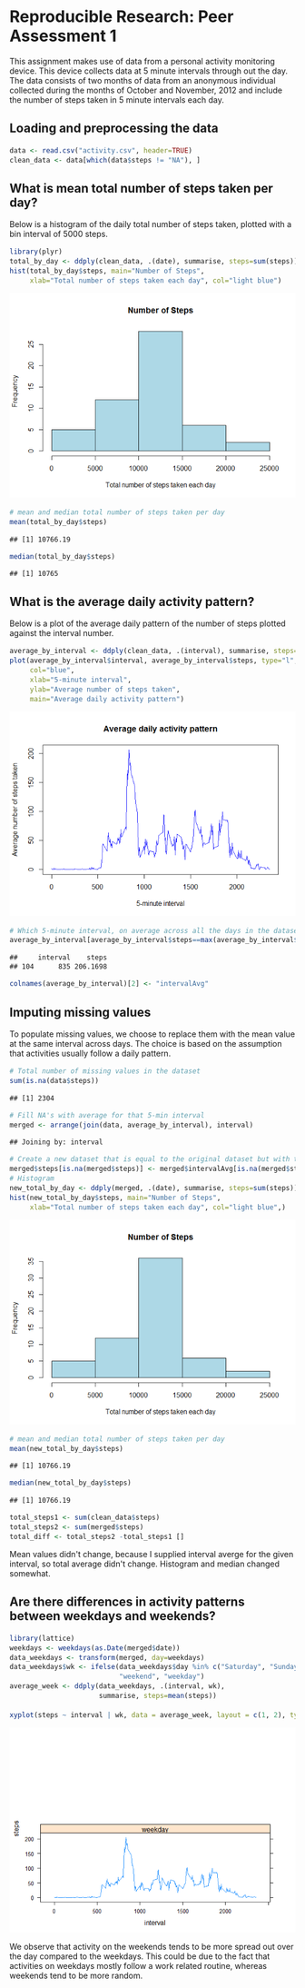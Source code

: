 # Reproducible Research: Peer Assessment 1

This assignment makes use of data from a personal activity monitoring device. This device collects data at 5 minute intervals through out the day. The data consists of two months of data from an anonymous individual collected during the months of October and November, 2012 and include the number of steps taken in 5 minute intervals each day.

## Loading and preprocessing the data


```r
data <- read.csv("activity.csv", header=TRUE)
clean_data <- data[which(data$steps != "NA"), ]
```

## What is mean total number of steps taken per day?

Below is a histogram of the daily total number of steps taken, plotted with a bin interval of 5000 steps.


```r
library(plyr)
total_by_day <- ddply(clean_data, .(date), summarise, steps=sum(steps))
hist(total_by_day$steps, main="Number of Steps", 
     xlab="Total number of steps taken each day", col="light blue")
```

![](PA1_template_files/figure-html/unnamed-chunk-2-1.png) 

```r
# mean and median total number of steps taken per day
mean(total_by_day$steps)
```

```
## [1] 10766.19
```

```r
median(total_by_day$steps)
```

```
## [1] 10765
```

## What is the average daily activity pattern?

Below is a plot of the average daily pattern of the number of steps plotted against the interval number.



```r
average_by_interval <- ddply(clean_data, .(interval), summarise, steps=mean(steps))
plot(average_by_interval$interval, average_by_interval$steps, type="l", 
     col="blue",
     xlab="5-minute interval", 
     ylab="Average number of steps taken",
     main="Average daily activity pattern")
```

![](PA1_template_files/figure-html/unnamed-chunk-3-1.png) 

```r
# Which 5-minute interval, on average across all the days in the dataset, contains the maximum number of steps?
average_by_interval[average_by_interval$steps==max(average_by_interval$steps),]
```

```
##     interval    steps
## 104      835 206.1698
```

```r
colnames(average_by_interval)[2] <- "intervalAvg"
```

## Imputing missing values

To populate missing values, we choose to replace them with the mean value at the same interval across days. The choice is based on the assumption that activities usually follow a daily pattern.



```r
# Total number of missing values in the dataset
sum(is.na(data$steps))
```

```
## [1] 2304
```

```r
# Fill NA's with average for that 5-min interval
merged <- arrange(join(data, average_by_interval), interval)
```

```
## Joining by: interval
```

```r
# Create a new dataset that is equal to the original dataset but with the missing data filled in.
merged$steps[is.na(merged$steps)] <- merged$intervalAvg[is.na(merged$steps)]
# Histogram
new_total_by_day <- ddply(merged, .(date), summarise, steps=sum(steps))
hist(new_total_by_day$steps, main="Number of Steps", 
     xlab="Total number of steps taken each day", col="light blue",)
```

![](PA1_template_files/figure-html/unnamed-chunk-4-1.png) 

```r
# mean and median total number of steps taken per day
mean(new_total_by_day$steps)
```

```
## [1] 10766.19
```

```r
median(new_total_by_day$steps)
```

```
## [1] 10766.19
```

```r
total_steps1 <- sum(clean_data$steps)
total_steps2 <- sum(merged$steps)
total_diff <- total_steps2 -total_steps1 []
```

Mean values didn't change, because I supplied interval averge for the given interval, so total average didn't change. Histogram and median changed somewhat.

## Are there differences in activity patterns between weekdays and weekends?


```r
library(lattice)
weekdays <- weekdays(as.Date(merged$date))
data_weekdays <- transform(merged, day=weekdays)
data_weekdays$wk <- ifelse(data_weekdays$day %in% c("Saturday", "Sunday"),
                           "weekend", "weekday")
average_week <- ddply(data_weekdays, .(interval, wk), 
                      summarise, steps=mean(steps))

xyplot(steps ~ interval | wk, data = average_week, layout = c(1, 2), type="l")
```

![](PA1_template_files/figure-html/unnamed-chunk-5-1.png) 

We observe that activity on the weekends tends to be more spread out over the day compared to the weekdays. This could be due to the fact that activities on weekdays mostly follow a work related routine, whereas weekends tend to be more random.
